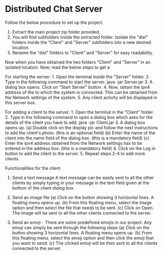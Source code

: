 # Distributed Chat Server

Follow the below procedure to set up the project.
1. Extract the main project zip folder provided.
2. You will find subfolders inside the extracted folder. Isolate the "dist" folders inside the "Client" and "Server" subfolders into a new desired location.
3. Rename the "dist" folders to "Client" and "Server" for easy readability.

Now when you have obtained the two folders "Client" and "Server" in an isolated location. Now, read the below steps to get a 

For starting the server:
    1. Open the terminal inside the "Server" folder.
    2. Type in the following command to start the server.
       java -jar Server.jar
    3. A dialog box opens. Click on "Start Server" button.
    4. Now, obtain the ipv4 address of the to which the system is connected. This can be obtained from the Network settings of the system.
    5. Any client activity will be displayed in this server box.

For adding a client to the server:
    1. Open the terminal in the "Client" folder.
    2. Type in the following command to open a dialog box which asks for the details of the client you have to add.
       java -jar Client.jar
    3. A dialog box opens up.
       (a) Double click on the display pic and follow the next instructions to add the client's photo. (this is an optional field)
       (b) Enter the name of the client into the name field of the dialog box. (this is a mandatory field)
       (c) Enter the ipv4 address obtained from the Network settings has to be entered in the address box. (this is a mandatory field)
    4. Click on the Log in button to add the client to the server.
    5. Repeat steps 2-4 to add more clients.

Functionalities for the client

1. Send a text message
   A text message can be easily sent to all the other clients by simply typing in your message in the text field given at the bottom of the client dialog box.

2. Send an image file
   (a) Click on the button showing 3 horizontal lines. A floating menu opens up.
   (b) From this floating menu, select the image option and then select the file that needs to be sent.
   (c) Click on Open. The image will be sent to all the other clients connected to the server.

3. Send an emoji - There are some predefined emojis in our project. Any emoji can simply be sent through the following steps
   (a) Click on the button showing 3 horizontal lines. A floating menu opens up.
   (b) From this floating menu, select the emoji option and then click the emoji that you want to send.
   (c) The clicked emoji will be then sent to all the clients connected to the server.

